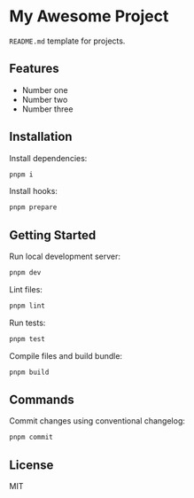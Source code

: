 # My Awesome Project

`README.md` template for projects.

## Features

- Number one
- Number two
- Number three

## Installation

Install dependencies:

```bash
pnpm i
```

Install hooks:

```bash
pnpm prepare
```

## Getting Started

Run local development server:

```bash
pnpm dev
```

Lint files:

```bash
pnpm lint
```

Run tests:

```bash
pnpm test
```

Compile files and build bundle:

```bash
pnpm build
```

## Commands

Commit changes using conventional changelog:

```bash
pnpm commit
```

## License

MIT
